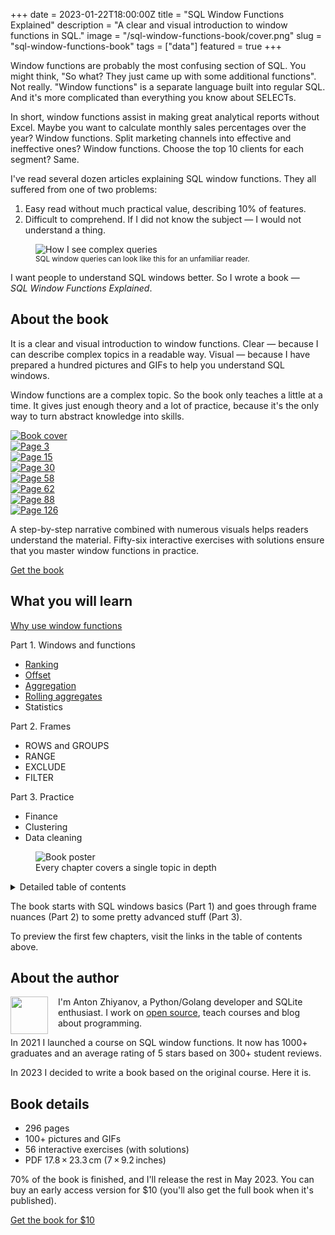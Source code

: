 +++
date = 2023-01-22T18:00:00Z
title = "SQL Window Functions Explained"
description = "A clear and visual introduction to window functions in SQL."
image = "/sql-window-functions-book/cover.png"
slug = "sql-window-functions-book"
tags = ["data"]
featured = true
+++

Window functions are probably the most confusing section of SQL. You might think, "So what? They just came up with some additional functions". Not really. "Window functions" is a separate language built into regular SQL. And it's more complicated than everything you know about SELECTs.

In short, window functions assist in making great analytical reports without Excel. Maybe you want to calculate monthly sales percentages over the year? Window functions. Split marketing channels into effective and ineffective ones? Window functions. Choose the top 10 clients for each segment? Same.

<div class="row">
<div class="col-xs-12 col-sm-8">
    <p>I've read several dozen articles explaining SQL window functions. They all suffered from one of two problems:</p>
    <ol>
        <li>Easy read without much practical value, describing 10% of features.</li>
        <li>Difficult to comprehend. If I did not know the subject — I would not understand a thing.</li>
    </ol>
</div>
<div class="col-xs-12 col-sm-4">
    <figure>
        <img src="queries.png" alt="How I see complex queries" class="img-bordered-thin"/>
        <figcaption>
            <small>SQL window queries can look like this for an unfamiliar reader.</small>
        </figcaption>
    </figure>
</div>
</div>

I want people to understand SQL windows better. So I wrote a book — _SQL Window Functions Explained_.

## About the book

It is a clear and visual introduction to window functions. Clear — because I can describe complex topics in a readable way. Visual — because I have prepared a hundred pictures and GIFs to help you understand SQL windows.

Window functions are a complex topic. So the book only teaches a little at a time. It gives just enough theory and a lot of practice, because it's the only way to turn abstract knowledge into skills.

<div class="row">
    <div class="col-xs-6 col-sm-4 col-md-3 col-tile">
        <a href="page/01.jpg" target="_blank" class="img-link">
            <img src="peek/01.jpg" alt="Book cover" class="img-bordered-thin">
        </a>
    </div>
    <div class="col-xs-6 col-sm-4 col-md-3 col-tile hidden-mobile">
        <a href="page/02.png" target="_blank" class="img-link">
            <img src="peek/02.jpg" alt="Page 3" class="img-bordered-thin">
        </a>
    </div>
    <div class="col-xs-6 col-sm-4 col-md-3 col-tile hidden-mobile">
        <a href="page/03.png" target="_blank" class="img-link">
            <img src="peek/03.jpg" alt="Page 15" class="img-bordered-thin">
        </a>
    </div>
    <div class="col-xs-6 col-sm-4 col-md-3 col-tile">
        <a href="page/04.png" target="_blank" class="img-link">
            <img src="peek/04.jpg" alt="Page 30" class="img-bordered-thin">
        </a>
    </div>
    <div class="col-xs-6 col-sm-4 col-md-3 col-tile">
        <a href="page/05.png" target="_blank" class="img-link">
            <img src="peek/05.jpg" alt="Page 58" class="img-bordered-thin">
        </a>
    </div>
    <div class="col-xs-6 col-sm-4 col-md-3 col-tile hidden-mobile">
        <a href="page/06.png" target="_blank" class="img-link">
            <img src="peek/06.jpg" alt="Page 62" class="img-bordered-thin">
        </a>
    </div>
    <div class="col-xs-6 col-sm-4 col-md-3 col-tile hidden-mobile">
        <a href="page/07.png" target="_blank" class="img-link">
            <img src="peek/07.jpg" alt="Page 88" class="img-bordered-thin">
        </a>
    </div>
    <div class="col-xs-6 col-sm-4 col-md-3 col-tile">
        <a href="page/08.png" target="_blank" class="img-link">
            <img src="peek/08.jpg" alt="Page 126" class="img-bordered-thin">
        </a>
    </div>
</div>

A step-by-step narrative combined with numerous visuals helps readers understand the material. Fifty-six interactive exercises with solutions ensure that you master window functions in practice.

<p>
    <a class="button" href="https://antonz.gumroad.com/l/sql-windows">
        Get the book
    </a>
</p>

## What you will learn

<div class="row">
<div class="col-xs-12 col-sm-6">
<p><a href="/why-use-sql-window-functions">Why use window functions</a></p>
<p>Part 1. Windows and functions</p>
    <ul>
        <li><a href="/sql-window-functions-ranking">Ranking</a></li>
        <li><a href="/sql-window-functions-offset">Offset</a></li>
        <li><a href="/sql-window-functions-aggregation">Aggregation</a></li>
        <li><a href="/sql-window-functions-rolling-aggregates">Rolling aggregates</a></li>
        <li>Statistics</li>
    </ul>

<p>Part 2. Frames</p>
    <ul>
        <li>ROWS and GROUPS</li>
        <li>RANGE</li>
        <li>EXCLUDE</li>
        <li>FILTER</li>
    </ul>

<p>Part 3. Practice</p>
    <ul>
        <li>Finance</li>
        <li>Clustering</li>
        <li>Data cleaning</li>
    </ul>

</div>
<div class="col-xs-12 col-sm-6">
    <figure>
        <img src="poster.png" alt="Book poster" class="img-bordered-thin"/>
        <figcaption>Every chapter covers a single topic in depth</figcaption>
    </figure>
</div>
</div>

<details>
    <summary>Detailed table of contents</summary>
    <div class="boxed">
        <p><strong>Introduction</strong></p>
        <p>About the book</p>
        <p>Why use window functions</p>
        <p>Playground</p>
        <p><strong>Part 1. Windows and functions</strong></p>
        <p>Ranking</p>
        <ul>
            <li>Window function</li>
            <li>Window ordering vs. result ordering</li>
            <li>Sorting uniqueness</li>
            <li>Multiple windows</li>
            <li>Partitions</li>
            <li>Groups</li>
            <li>Ranking functions</li>
        </ul>
        <p>Offset</p>
        <ul>
            <li>Comparing with neighbors</li>
            <li>Comparing to boundaries</li>
            <li>Window, partition, frame</li>
            <li>Comparing to boundaries revisited</li>
            <li>Offset functions</li>
        </ul>
        <p>Aggregation</p>
        <ul>
            <li>Partitioned aggregates</li>
            <li>Filtering and execution order</li>
            <li>Window definition</li>
            <li>Aggregation functions</li>
        </ul>
        <p>Rolling aggregates</p>
        <ul>
            <li>Moving average</li>
            <li>Frame</li>
            <li>Cumulative total</li>
            <li>Default frame</li>
            <li>Rolling aggregates functions</li>
        </ul>
        <p>Statistics</p>
        <ul>
            <li>Cumulative distribution</li>
            <li>Relative rank</li>
            <li>Summary statistics</li>
            <li>Percentile</li>
            <li>Percentile as a window function</li>
            <li>Statistics functions</li>
        </ul>
        <p>Summary</p>
        <p><strong>Part 2. Frames</strong></p>
        <p>ROWS and GROUPS</p>
        <ul>
            <li>Frame revisited</li>
            <li>Groups frame</li>
        </ul>
        <p>RANGE</p>
        <ul>
            <li>Range frame</li>
            <li>Range specifics</li>
            <li>Frame boundaries</li>
            <li>Default frame</li>
            <li>Frames FAQ</li>
        </ul>
        <p>EXCLUDE</p>
        <ul>
            <li>Excluding rows</li>
            <li>Exclude options</li>
        </ul>
        <p>FILTER</p>
        <ul>
            <li>Filtering rows</li>
            <li>CASE as an alternative to FILTER</li>
        </ul>
        <p>Summary</p>
        <p><strong>Part 3. Practice</strong></p>
        <p>Finance</p>
        <ul>
            <li>Aggregate first, windows later</li>
            <li>Windows first, filter later</li>
            <li>Aggregation and null</li>
            <li>Gold plan sales</li>
            <li>Sales by plan for Q1</li>
            <li>Platinum plan moving average</li>
            <li>Comparison with December</li>
            <li>Plans contribution</li>
            <li>High/medium/low revenue</li>
            <li>2020 vs 2019</li>
            <li>Months ranked by revenue</li>
        </ul>
        <p>Clustering</p>
        <ul>
            <li>Identifying islands</li>
            <li>Islands with duplicates</li>
            <li>Date islands</li>
            <li>Value clusters</li>
            <li>Date clusters</li>
        </ul>
        <p>Data cleaning</p>
        <ul>
            <li>Duplicates</li>
            <li>Missing values</li>
            <li>Previous non-empty value</li>
            <li>Outliers</li>
        </ul>
        <p>Final thoughts</p>
    </div>
</details>

The book starts with SQL windows basics (Part 1) and goes through frame nuances (Part 2) to some pretty advanced stuff (Part 3).

To preview the first few chapters, visit the links in the table of contents above.

## About the author

<img src="/assets/antonz.jpg" width="60" style="width: 60px; float: left; margin-right: 1rem;">

I'm Anton Zhiyanov, a Python/Golang developer and SQLite enthusiast. I work on [open source](https://github.com/nalgeon), teach courses and blog about programming.

In 2021 I launched a course on SQL window functions. It now has 1000+ graduates and an average rating of 5 stars based on 300+ student reviews.

In 2023 I decided to write a book based on the original course. Here it is.

## Book details

-   296 pages
-   100+ pictures and GIFs
-   56 interactive exercises (with solutions)
-   PDF 17.8 × 23.3 cm (7 × 9.2 inches)

70% of the book is finished, and I'll release the rest in May 2023. You can buy an early access version for $10 (you'll also get the full book when it's published).

<p>
    <a class="button" href="https://antonz.gumroad.com/l/sql-windows">
        Get the book for $10
    </a>
</p>
